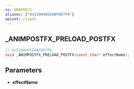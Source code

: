 ```yaml
---
ns: GRAPHICS
aliases: ["0x5199405EABFBD7F0"]
apiset: client
---
```

## _ANIMPOSTFX_PRELOAD_POSTFX

```c
// 0x5199405EABFBD7F0
void _ANIMPOSTFX_PRELOAD_POSTFX(const char* effectName);
```


## Parameters
* **effectName**:




